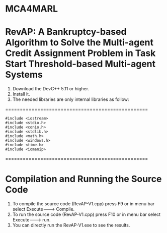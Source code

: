 # MCA4MARL
# RevAP: A Bankruptcy-based Algorithm to Solve the Multi-agent Credit Assignment Problem in Task Start Threshold-based Multi-agent Systems
1) Download the DevC++ 5.11 or higher.
2) Install it.
3) The needed libraries are only internal libraries as follow:
   
=================================================
```
#include <iostream>
#include <stdio.h>
#include <conio.h>
#include <stdlib.h>
#include <math.h>
#include <windows.h>
#include <time.h>
#include <iomanip> 
```
================================================= 
# Compilation and Running the Source Code
1) To compile the source code (RevAP-V1.cpp) press F9 or in menu bar select Execute---> Compile.
2) To run the source code (RevAP-V1.cpp) press F10 or in menu bar select Execute---> run.
3) You can directly run the RevAP-V1.exe to see the results.
